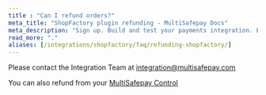 ```yaml
---
title : "Can I refund orders?"
meta_title: "ShopFactory plugin refunding - MultiSafepay Docs"
meta_description: "Sign up. Build and test your payments integration. Explore our products and services. Use our API Reference, SDKs, and wrappers. Get support."
read_more: "."
aliases: [/integrations/shopfactory/faq/refunding-shopfactory/]
---
```

Please contact the Integration Team at <integration@multisafepay.com>

You can also refund from your [MultiSafepay Control](https://merchant.multisafepay.com)
